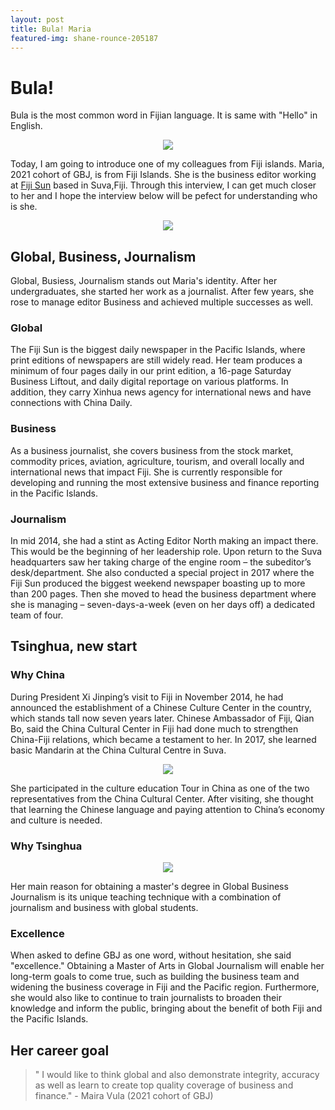 ```yaml
---
layout: post
title: Bula! Maria
featured-img: shane-rounce-205187
---
```

# Bula!

Bula is the most common word in Fijian language. It is same with "Hello" in English. 
<p align="center" width="200" height="200"><a href="http://www.southpacificweddings.com.au/wp-content/uploads/2018/12/Bula-Fiji2.jpg"><img src="http://www.southpacificweddings.com.au/wp-content/uploads/2018/12/Bula-Fiji2.jpg" type="image"></a></p>

Today, I am going to introduce one of my colleagues from Fiji islands. Maria, 2021 cohort of GBJ, is from Fiji Islands. She is the business editor working at [Fiji Sun](https://fijisun.com.fj/) based in Suva,Fiji. Through this interview, I can get much closer to her and I hope the interview below will be pefect for understanding who is she. 

<p align="center" height="300"><a href="https://www.linkpicture.com/view.php?img=LPic615837697d1681691808356"><img src="https://www.linkpicture.com/q/스크린샷-2021-10-02-오후-6.26.47.png" type="image"></a></p>

## Global, Business, Journalism 

Global, Busiess, Journalism stands out Maria's identity. After her undergraduates, she started her work as a journalist. After few years, she rose to manage editor Business and achieved multiple successes as well. 

### Global 

The Fiji Sun is the biggest daily newspaper in the Pacific Islands, where print editions of newspapers are still widely read. Her team produces a minimum of four pages daily in our print edition, a 16-page Saturday Business Liftout, and daily digital reportage on various platforms. In addition, they carry Xinhua news agency for international news and have connections with China Daily.

### Business

As a business journalist, she covers business from the stock market, commodity prices, aviation, agriculture, tourism, and overall locally and international news that impact Fiji. She is currently responsible for developing and running the most extensive business and finance reporting in the Pacific Islands.  

### Journalism 

 In mid 2014, she had a stint as Acting Editor North making an impact there. This would be the beginning of her leadership role. Upon return to the Suva headquarters saw her taking charge of the engine room – the subeditor’s desk/department. She also conducted a special project in 2017 where the Fiji Sun produced the biggest weekend newspaper boasting up to more than 200 pages. Then she moved to head the business department where she is managing – seven-days-a-week (even on her days off) a dedicated team of four.


## Tsinghua, new start 

### Why China

During President Xi Jinping’s visit to Fiji in November 2014, he had announced the establishment of a Chinese Culture Center in the country, which stands tall now seven years later. Chinese Ambassador of Fiji, Qian Bo, said the China Cultural Center in Fiji had done much to strengthen China-Fiji relations, which became a testament to her. In 2017, she learned basic Mandarin at the China Cultural Centre in Suva.

<p align="center"><a href="https://image.freepik.com/free-photo/beautiful-national-state-flags-fiji-china-together-sky-3d-artwork-concept_337817-585.jpg"><img src="https://image.freepik.com/free-photo/beautiful-national-state-flags-fiji-china-together-sky-3d-artwork-concept_337817-585.jpg" type="image"></a></p>

She participated in the culture education Tour in China as one of the two representatives from the China Cultural Center. After visiting, she thought that learning the Chinese language and paying attention to China’s economy and culture is needed.  


### Why Tsinghua 

<p align="center"><a href="https://www.tsinghua.edu.cn/en/image/xinjiatihuanjjide02.jpg"><img src="https://www.tsinghua.edu.cn/en/image/xinjiatihuanjjide02.jpg" type="image"></a></p>

Her main reason for obtaining a master's degree in Global Business Journalism is its unique teaching technique with a combination of journalism and business with global students.

### Excellence 

When asked to define GBJ as one word, without hesitation, she said "excellence." Obtaining a Master of Arts in Global Journalism will enable her long-term goals to come true, such as building the business team and widening the business coverage in Fiji and the Pacific region. Furthermore, she would also like to continue to train journalists to broaden their knowledge and inform the public, bringing about the benefit of both Fiji and the Pacific Islands.

## Her career goal 

<Blockquote>
" I would like to think global and also demonstrate integrity, accuracy as well as learn to create top quality coverage of business and finance." 
 - Maira Vula (2021 cohort of GBJ)
</Blockquote>



